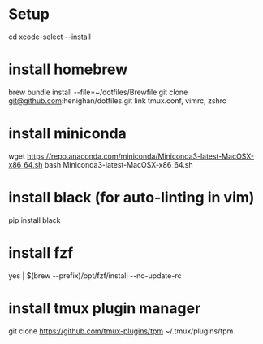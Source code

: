 # Setup

cd
xcode-select --install
# install homebrew
brew bundle install --file=~/dotfiles/Brewfile
git clone git@github.com:henighan/dotfiles.git
link tmux.conf, vimrc, zshrc
# install miniconda
wget https://repo.anaconda.com/miniconda/Miniconda3-latest-MacOSX-x86_64.sh
bash Miniconda3-latest-MacOSX-x86_64.sh
# install black (for auto-linting in vim)
pip install black
# install fzf
yes | $(brew --prefix)/opt/fzf/install --no-update-rc
# install tmux plugin manager
git clone https://github.com/tmux-plugins/tpm ~/.tmux/plugins/tpm
